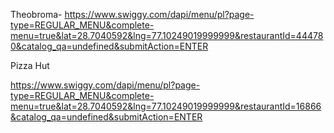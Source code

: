 




Theobroma-
https://www.swiggy.com/dapi/menu/pl?page-type=REGULAR_MENU&complete-menu=true&lat=28.7040592&lng=77.10249019999999&restaurantId=444780&catalog_qa=undefined&submitAction=ENTER



Pizza Hut

https://www.swiggy.com/dapi/menu/pl?page-type=REGULAR_MENU&complete-menu=true&lat=28.7040592&lng=77.10249019999999&restaurantId=16866&catalog_qa=undefined&submitAction=ENTER